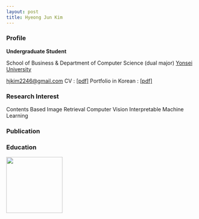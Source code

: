 ```yaml
---
layout: post
title: Hyeong Jun Kim
---
```


### Profile

**Undergraduate Student**

School of Business &
Department of Computer Science (dual major)
[Yonsei University](http://www.yonsei.ac.kr/en_sc/)

hjkim2246@gmail.com
CV : [[pdf]](http://218.237.184.111/)
Portfolio in Korean : [[pdf]](http://218.237.184.111/hyeongjun/HyeongJun_portfolio.pdf)

### Research Interest

Contents Based Image Retrieval
Computer Vision
Interpretable Machine Learning

### Publication


### Education
<img src="https://yeomko22.github.io/images/yonsei.png" width="150" height="150" style="float:left;"/>